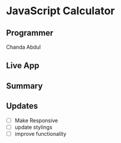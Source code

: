 # JavaScript Calculator

## Programmer

Chanda Abdul

## Live App

## Summary

## Updates
- [ ] Make Responsive
- [ ] update stylings
- [ ] improve functionality